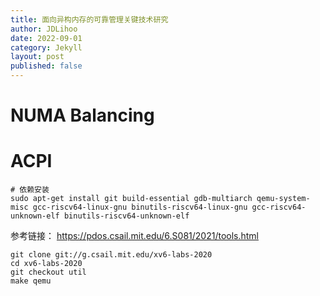 ```yaml
---
title: 面向异构内存的可靠管理关键技术研究
author: JDLihoo
date: 2022-09-01
category: Jekyll
layout: post
published: false
---
```


# NUMA Balancing


# ACPI
```
# 依赖安装
sudo apt-get install git build-essential gdb-multiarch qemu-system-misc gcc-riscv64-linux-gnu binutils-riscv64-linux-gnu gcc-riscv64-unknown-elf binutils-riscv64-unknown-elf
```
参考链接：
https://pdos.csail.mit.edu/6.S081/2021/tools.html  

```
git clone git://g.csail.mit.edu/xv6-labs-2020
cd xv6-labs-2020
git checkout util
make qemu
```


[1]: https://pages.github.com